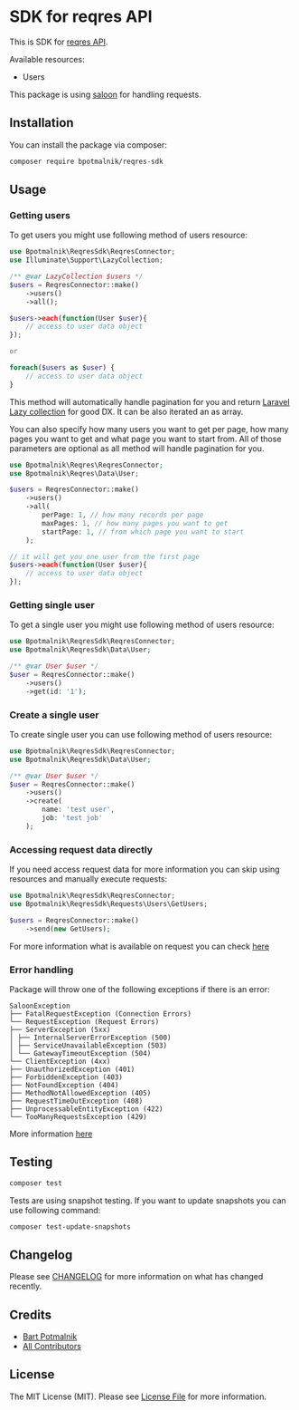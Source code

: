 # SDK for reqres API

This is SDK for [reqres API](https://reqres.in/).

Available resources:

- Users

This package is using [saloon](https://docs.saloon.dev/) for handling requests.

## Installation

You can install the package via composer:

```bash
composer require bpotmalnik/reqres-sdk
```

## Usage

### Getting users

To get users you might use following method of users resource:

```php
use Bpotmalnik\ReqresSdk\ReqresConnector;
use Illuminate\Support\LazyCollection;

/** @var LazyCollection $users */
$users = ReqresConnector::make()
    ->users()
    ->all();

$users->each(function(User $user){
    // access to user data object
});

or 

foreach($users as $user) {
    // access to user data object
}
```

This method will automatically handle pagination for you and
return [Laravel Lazy collection](https://josephsilber.com/posts/2020/07/29/lazy-collections-in-laravel)
for good DX. It can be also iterated an as array.

You can also specify how many users you want to get per page, how many pages you
want to get and what page you want to start from. All of those parameters are
optional as all method will handle pagination for you.

```php
use Bpotmalnik\Reqres\ReqresConnector;
use Bpotmalnik\Reqres\Data\User;

$users = ReqresConnector::make()
    ->users()
    ->all(
        perPage: 1, // how many records per page
        maxPages: 1, // how many pages you want to get
        startPage: 1, // from which page you want to start
    );

// it will get you one user from the first page
$users->each(function(User $user){
    // access to user data object
});
```

### Getting single user

To get a single user you might use following method of users resource:

```php
use Bpotmalnik\ReqresSdk\ReqresConnector;
use Bpotmalnik\ReqresSdk\Data\User;

/** @var User $user */
$user = ReqresConnector::make()
    ->users()
    ->get(id: '1');
```

### Create a single user

To create single user you can use following method of users resource:

```php
use Bpotmalnik\ReqresSdk\ReqresConnector;
use Bpotmalnik\ReqresSdk\Data\User;

/** @var User $user */
$user = ReqresConnector::make()
    ->users()
    ->create(
        name: 'test user',
        job: 'test job'
    );
```

### Accessing request data directly

If you need access request data for more information you can skip using
resources and manually execute
requests:

```php
use Bpotmalnik\ReqresSdk\ReqresConnector;
use Bpotmalnik\ReqresSdk\Requests\Users\GetUsers;

$users = ReqresConnector::make()
    ->send(new GetUsers);
```

For more information what is available on request you can
check [here](https://docs.saloon.dev/the-basics/responses)

### Error handling

Package will throw one of the following exceptions if there is an error:

```
SaloonException
├── FatalRequestException (Connection Errors)
└── RequestException (Request Errors)
├── ServerException (5xx)
│ ├── InternalServerErrorException (500)
│ ├── ServiceUnavailableException (503)
│ └── GatewayTimeoutException (504)
└── ClientException (4xx)
├── UnauthorizedException (401)
├── ForbiddenException (403)
├── NotFoundException (404)
├── MethodNotAllowedException (405)
├── RequestTimeOutException (408)
├── UnprocessableEntityException (422)
└── TooManyRequestsException (429)
```

More information [here](https://docs.saloon.dev/the-basics/handling-failures)

## Testing

```bash
composer test
```

Tests are using snapshot testing. If you want to update snapshots you can use
following command:

```bash
composer test-update-snapshots
```

## Changelog

Please see [CHANGELOG](CHANGELOG.md) for more information on what has changed
recently.

## Credits

- [Bart Potmalnik](https://github.com/bpotmalnik)
- [All Contributors](../../contributors)

## License

The MIT License (MIT). Please see [License File](LICENSE.md) for more
information.
